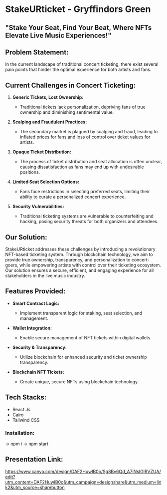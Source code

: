 # StakeURticket - Gryffindors Green

## "Stake Your Seat, Find Your Beat, Where NFTs Elevate Live Music Experiences!"

## Problem Statement:

In the current landscape of traditional concert ticketing, there exist several pain points that hinder the optimal experience for both artists and fans.

## Current Challenges in Concert Ticketing:

1. **Generic Tickets, Lost Ownership:**
   - Traditional tickets lack personalization, depriving fans of true ownership and diminishing sentimental value.

2. **Scalping and Fraudulent Practices:**
   - The secondary market is plagued by scalping and fraud, leading to inflated prices for fans and loss of control over ticket values for artists.

3. **Opaque Ticket Distribution:**
   - The process of ticket distribution and seat allocation is often unclear, causing dissatisfaction as fans may end up with undesirable positions.

4. **Limited Seat Selection Options:**
   - Fans face restrictions in selecting preferred seats, limiting their ability to curate a personalized concert experience.

5. **Security Vulnerabilities:**
   - Traditional ticketing systems are vulnerable to counterfeiting and hacking, posing security threats for both organizers and attendees.

## Our Solution: 
StakeURticket addresses these challenges by introducing a revolutionary NFT-based ticketing system. Through blockchain technology, we aim to provide true ownership, transparency, and personalization to concert-goers, while empowering artists with control over their ticketing ecosystem. Our solution ensures a secure, efficient, and engaging experience for all stakeholders in the live music industry.

## Features Provided:

- **Smart Contract Logic:**
   - Implement transparent logic for staking, seat selection, and management.

- **Wallet Integration:**
   - Enable secure management of NFT tickets within digital wallets.

- **Security & Transparency:**
   - Utilize blockchain for enhanced security and ticket ownership transparency.

- **Blockchain NFT Tickets:**
   - Create unique, secure NFTs using blockchain technology.

## Tech Stacks:

- React Js
- Cairo 
- Tailwind CSS

### Installation:

-> npm i
-> npm start

## Presentation Link:
https://www.canva.com/design/DAF2HuwlB0o/Sg8Bv6Qd_A7iNsIGIRVZUA/edit?utm_content=DAF2HuwlB0o&utm_campaign=designshare&utm_medium=link2&utm_source=sharebutton
